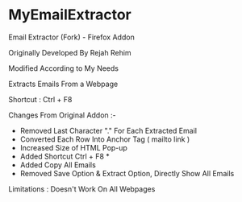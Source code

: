 # MyEmailExtractor

Email Extractor (Fork) - Firefox Addon

Originally Developed By Rejah Rehim

Modified According to My Needs

Extracts Emails From a Webpage

Shortcut : Ctrl + F8

Changes From Original Addon :-
 * Removed Last Character "." For Each Extracted Email
 * Converted Each Row Into Anchor Tag ( mailto link )
 * Increased Size of HTML Pop-up
 * Added Shortcut Ctrl + F8 * 
 * Added Copy All Emails
 * Removed Save Option & Extract Option, Directly Show All Emails

Limitations : Doesn't Work On All Webpages
